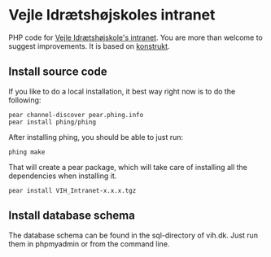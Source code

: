 Vejle Idrætshøjskoles intranet
==

PHP code for [Vejle Idrætshøjskole's intranet](http://vih.dk). You are more than welcome to suggest improvements. It is based on [konstrukt](http://konstrukt.dk).

Install source code
--

If you like to do a local installation, it best way right now is to do the following:

    pear channel-discover pear.phing.info
    pear install phing/phing
    
After installing phing, you should be able to just run:

    phing make
    
That will create a pear package, which will take care of installing all the dependencies when installing it.

    pear install VIH_Intranet-x.x.x.tgz
    
Install database schema
--

The database schema can be found in the sql-directory of vih.dk. Just run them in phpmyadmin or from the command line.